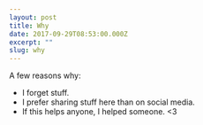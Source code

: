 ```yaml
---
layout: post
title: Why
date: 2017-09-29T08:53:00.000Z
excerpt: ""
slug: why
---
```

A few reasons why: 

* I forget stuff. 
* I prefer sharing stuff here than on social media. 
* If this helps anyone, I helped someone. <3
